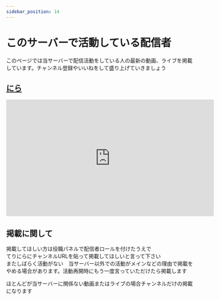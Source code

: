 ```yaml
---
sidebar_position: 14
---
```

# このサーバーで活動している配信者

このページでは当サーバーで配信活動をしている人の最新の動画、ライブを掲載しています。チャンネル登録やいいねをして盛り上げていきましょう

## [にら](https://www.youtube.com/@terinira/featured)


<iframe width="560" height="315" src="https://www.youtube.com/embed/7h_-F1K76Kg" title="YouTube video player" frameborder="0" allow="accelerometer; autoplay; clipboard-write; encrypted-media; gyroscope; picture-in-picture; web-share" allowfullscreen></iframe>


## 掲載に関して

掲載してほしい方は役職パネルで配信者ロールを付けたうえで  
てりにらにチャンネルURLを貼って掲載してほしいと言って下さい  
またしばらく活動がない　当サーバー以外での活動がメインなどの理由で掲載をやめる場合があります。活動再開時にもう一度言っていただけたら掲載します

ほとんどが当サーバーに関係ない動画またはライブの場合チャンネルだけの掲載になります
<!--
## [緋紅 -Higure-](https://www.youtube.com/@-higure-1374)
<iframe width="560" height="315" src="https://www.youtube.com/embed/?list=UUCuEdRk_FbFMb6R1JDa854Q" title="YouTube video player" frameborder="0" allow="accelerometer; autoplay; clipboard-write; encrypted-media; gyroscope; 
picture-in-picture" allowfullscreen></iframe>



## [狼王いちぜん](https://www.youtube.com/@wolf-king1026/featured)
-->